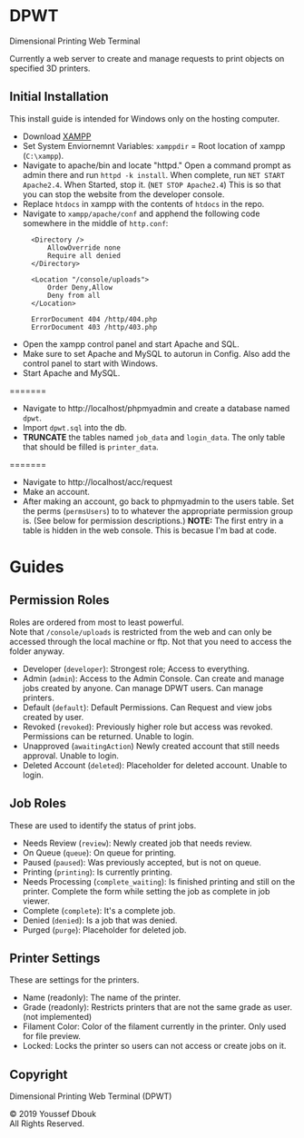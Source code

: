 # DPWT

Dimensional Printing Web Terminal

Currently a web server to create and manage requests to print objects on specified 3D printers.

## Initial Installation

This install guide is intended for Windows only on the hosting computer.

- Download [XAMPP](https://www.apachefriends.org)
- Set System Enviornemnt Variables: `xamppdir` = Root location of xampp (`C:\xampp`).
- Navigate to apache/bin and locate "httpd." Open a command prompt as admin there and run `httpd -k install`. When complete, run `NET START Apache2.4`. When Started, stop it. (`NET STOP Apache2.4`) This is so that you can stop the website from the developer console.
- Replace `htdocs` in xampp with the contents of `htdocs` in the repo.
- Navigate to `xampp/apache/conf` and apphend the following code somewhere in the middle of `http.conf`:
  ```
    <Directory />
        AllowOverride none
        Require all denied
    </Directory>

    <Location "/console/uploads">
        Order Deny,Allow
        Deny from all
    </Location>
   
    ErrorDocument 404 /http/404.php
    ErrorDocument 403 /http/403.php
- Open the xampp control panel and start Apache and SQL.
- Make sure to set Apache and MySQL to autorun in Config. Also add the control panel to start with Windows.
- Start Apache and MySQL.

=======

- Navigate to http://localhost/phpmyadmin and create a database named `dpwt`.
- Import `dpwt.sql` into the db.
- **TRUNCATE** the tables named `job_data` and `login_data`. The only table that should be filled is `printer_data`.

=======

- Navigate to http://localhost/acc/request
- Make an account.
- After making an account, go back to phpmyadmin to the users table. Set the perms (`permsUsers`) to to whatever the appropriate permission group is. (See below for permission descriptions.) **NOTE:** The first entry in a table is hidden in the web console. This is becasue I'm bad at code. 


# Guides

## Permission Roles

Roles are ordered from most to least powerful.\
Note that `/console/uploads` is restricted from the web and can only be accessed through the local machine or ftp. Not that you need to access the folder anyway.

- Developer (`developer`): Strongest role; Access to everything.
- Admin (`admin`): Access to the Admin Console. Can create and manage jobs created by anyone. Can manage DPWT users. Can manage printers.
- Default (`default`): Default Permissions. Can Request and view jobs created by user.
- Revoked (`revoked`): Previously higher role but access was revoked. Permissions can be returned. Unable to login.
- Unapproved (`awaitingAction`) Newly created account that still needs approval. Unable to login.
- Deleted Account (`deleted`): Placeholder for deleted account. Unable to login.

## Job Roles

These are used to identify the status of print jobs.

- Needs Review (`review`): Newly created job that needs review.
- On Queue (`queue`): On queue for printing. 
- Paused (`paused`): Was previously accepted, but is not on queue.
- Printing (`printing`): Is currently printing.
- Needs Processing (`complete_waiting`): Is finished printing and still on the printer. Complete the form while setting the job as complete in job viewer.
- Complete (`complete`): It's a complete job.
- Denied (`denied`): Is a job that was denied.
- Purged (`purge`): Placeholder for deleted job.

## Printer Settings

These are settings for the printers.

- Name (readonly): The name of the printer.
- Grade (readonly): Restricts printers that are not the same grade as user. (not implemented)
- Filament Color: Color of the filament currently in the printer. Only used for file preview.
- Locked: Locks the printer so users can not access or create jobs on it.

## Copyright
Dimensional Printing Web Terminal (DPWT)

© 2019  Youssef Dbouk\
All Rights Reserved.
